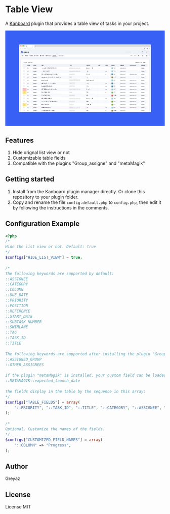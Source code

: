 # Table View
A [Kanboard](https://github.com/kanboard/kanboard) plugin that provides a table view of tasks in your project.   

![alt screenshot](Screenshot/1.png)

## Features
1. Hide orignal list view or not
2. Customizable table fields
3. Compatible with the plugins "Group_assigne" and "metaMagik"

## Getting started
1. Install from the Kanboard plugin manager directly. Or clone this repository to your plugin folder.
2. Copy and rename the file `config.default.php` to `config.php`, then edit it by following the instructions in the comments.

## Configuration Example
```php
<?php
/*
Hide the list view or not. Default: true
*/
$configs["HIDE_LIST_VIEW"] = true;

/*
The following keywords are supported by default:
::ASSIGNEE
::CATEGORY
::COLUMN
::DUE_DATE
::PRIORITY
::POSITION
::REFERENCE
::START_DATE
::SUBTASK_NUMBER
::SWIMLANE
::TAG
::TASK_ID
::TITLE

The following keywords are supported after installing the plugin "Group_assign":
::ASSIGNED_GROUP
::OTHER_ASSIGNEES

If the plugin "metaMagik" is installed, your custom field can be loaded via the prefix "::METAMAGIK::" with your field name. Example:
::METAMAGIK::expected_launch_date

The fields display in the table by the sequence in this array:
*/
$configs["TABLE_FIELDS"] = array(
    "::PRIORITY", "::TASK_ID", "::TITLE", "::CATEGORY", "::ASSIGNEE", "::OTHER_ASSIGNEES", "::START_DATE", "::DUE_DATE", "::METAMAGIK::expected_launch_date", "::COLUMN",
);

/*
Optional. Customize the names of the fields.
*/
$configs["CUSTOMIZED_FIELD_NAMES"] = array(
    "::COLUMN" => "Progress",
);
```

## Author
Greyaz

## License
License MIT
